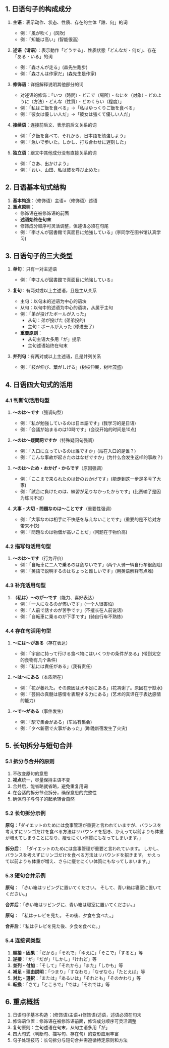 ## 1. 日语句子的构成成分
1. **主语**：表示动作、状态、性质、存在的主体「誰、何」的词
   - 例：「風が吹く」(风吹)
   - 例：「知能は高い」(智能很高)

2. **述语（谓语）**：表示動作「どうする」、性质状態「どんなだ・何だ」、存在「ある・いる」的词
   - 例：「森さんが走る」(森先生跑步)
   - 例：「森さんは作家だ」(森先生是作家)

3. **修饰语**：详细解释说明其他部分的词
   - 对述语的修饰：「いつ（時間）・どこで（場所）・なにを（対象）・どのように（方法）・どんな（性質）・どのくらい（程度）」
   - 例：「私はご飯を食べる」→「私はゆっくりご飯を食べる」
   - 例：「彼女は優しい人だ」→「彼女は強くて優しい人だ」

4. **接续语**：连接前后文、表示前后文关系的词
   - 例：「夕飯を食べて、それから、日本語を勉強しよう」
   - 例：「急いで歩いた。しかし、打ち合わせに遅刻した」

5. **独立语**：跟文中其他成分没有直接关系的词
   - 例：「さあ、出かけよう」
   - 例：「おい、山田、私は彼を呼び止めた」

## 2. 日语基本句式结构
1. **基本构造**：（修饰语）主语+（修饰语）述语
2. **重点原则**：
   - 修饰语在被修饰语的前面
   - **述语始终在句末**
   - 修饰成分顺序可灵活调整，但述语必须在句尾
   - 例：「李さんが図書館で真面目に勉強している」(李同学在图书馆认真学习)

## 3. 日语句子的三大类型
1. **单句**：只有一对主述语
   - 例：「李さんが図書館で真面目に勉強している」

2. **复句**：有两对或以上主述语，且是主从关系
   - 主句：以句末的述语为中心的语块
   - 从句：以句中的述语为中心的语块，从属于主句
   - 例：「弟が投げたボールが入った」
     - 从句：弟が投げた (弟弟投的)
     - 主句：ボールが入った (球进去了)
   - **重要原则**：
     - 从句主语大多用「が」提示
     - 主句述语始终在句末

3. **并列句**：有两对或以上主述语，且是并列关系
   - 例：「枝が伸び、葉がしげる」(树枝伸展，树叶茂盛)

## 4. 日语四大句式的活用

### 4.1 判断句活用句型
1. **～のは～です**（强调句型）
   - 例：「私が勉強しているのは日本語です」(我学习的是日语)
   - 例：「会議が始まるのは10時です」(会议开始的时间是10点)

2. **～のは～疑問詞ですか**（特殊疑问句强调）
   - 例：「入口に立っているのは誰ですか」(站在入口的是谁？)
   - 例：「こんな事故が起きたのはなぜですか」(为什么会发生这样的事故？)

3. **～のは～ため・おかげ・からです**（原因强调）
   - 例：「ここまで来られたのは皆のおかげです」(能走到这一步是多亏了大家)
   - 例：「試合に負けたのは、練習が足りなかったからです」(比赛输了是因为练习不足)

4. **大事・大切・問題なのは～ことです**（重要性强调）
   - 例：「大事なのは相手に不快感を与えないことです」(重要的是不给对方带来不快)
   - 例：「問題なのは物価が高いことだ」(问题在于物价高)

### 4.2 描写句活用句型
1. **～のは～です**（行为评价）
   - 例：「自転車に二人で乗るのは危ないです」(两个人骑一辆自行车很危险)
   - 例：「英語で説明するのはちょっと難しいです」(用英语解释有点难)

### 4.3 补充活用句型
1. **（私は）～のが～です**（能力、喜好表达）
   - 例：「一人になるのが怖いです」(一个人很害怕)
   - 例：「人前で話すのが苦手です」(不擅长在人前说话)
   - 例：「自転車に乗るのが下手です」(骑自行车不熟练)

### 4.4 存在句活用句型
1. **～には～がある**（存在表达）
   - 例：「宇宙に持って行ける食べ物にはいくつかの条件がある」(带到太空的食物有几个条件)
   - 例：「私には責任がある」(我有责任)

2. **～は～にある**（本质所在）
   - 例：「花が萎れた。その原因は水不足にある」(花凋谢了。原因在于缺水)
   - 例：「芸術の真髄は感情を表現する力にある」(艺术的真谛在于表达感情的能力)

3. **～で～がある**（事件发生）
   - 例：「駅で集会がある」(车站有集会)
   - 例：「夕べ新宿で火事があった」(昨晚新宿发生了火灾)

## 5. 长句拆分与短句合并

### 5.1 拆分与合并的原则
1. 不改变原句的意思
2. **视点**统一，尽量保持主语不变
3. 合并后，能省略就省略，避免重复用词
4. 在合适的拆分节点拆分，确保意思的完整性
5. 确保句子与句子的起承转合自然

### 5.2 长句拆分示例
**原句**：「ダイエットのためには食事管理が重要と言われていますが、バランスを考えずにリンゴだけを食べる方法はリバウンドを招き、かえって以前よりも体重が増えてしまうことになり、痩せにくい体質にもなってしまいます。」

**拆分后**：
「ダイエットのためには食事管理が重要と言われています。
しかし、バランスを考えずにリンゴだけを食べる方法はリバウンドを招きます。
かえって以前よりも体重が増え、さらに痩せにくい体質にもなってしまいます。」

### 5.3 短句合并示例
**原句**：
「赤い箱はリビングに置いてください。
そして、青い箱は寝室に置いてください。」

**合并后**：「赤い箱はリビングに、青い箱は寝室に置いてください。」

**原句**：
「私はテレビを見た。
その後、夕食を食べた。」

**合并后**：「私はテレビを見た後、夕食を食べた。」

### 5.4 连接词类型
1. **順接・因果**：「だから」「それで」「ゆえに」「そこで」「すると」等
2. **逆接**：「が」「だが」「しかし」「けれど」等
3. **並列・付加**：「そして」「それから」「また」「しかも」等
4. **補足・理由説明**：「つまり」「すなわち」「なぜなら」「たとえば」等
5. **対比・選択**：「または」「あるいは」「それとも」「そのかわり」等
6. **転換**：「さて」「ところで」「では」「それでは」等

## 6. 重点概括
1. 日语句子基本构造：(修饰语)主语+(修饰语)述语，述语必须在句末
2. 修饰语位置：修饰语在被修饰语前面，修饰成分顺序可灵活调整
3. 复句原则：主句述语在句末，从句主语多用「が」
4. 四大句式（判断句、描写句、存在句）的变形应用丰富
5. 句子处理技巧：长句拆分与短句合并需遵循特定原则和方法